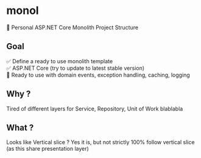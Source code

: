 # monol
🐠 Personal ASP.NET Core Monolith Project Structure

## Goal
✅ Define a ready to use monolith template\
✅ ASP.NET Core (try to update to latest stable version)\
🚧 Ready to use with domain events, exception handling, caching, logging

## Why ?
Tired of different layers for Service, Repository, Unit of Work blablabla

## What ?
Looks like Vertical slice ? Yes it is, but not strictly 100% follow vertical slice (as this share presentation layer)
